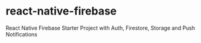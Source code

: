 # react-native-firebase
React Native Firebase Starter Project with Auth, Firestore, Storage and Push Notifications
